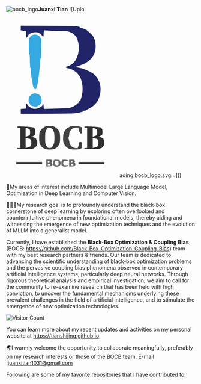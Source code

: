 ![bocb_logo](https://github.com/user-attachments/assets/69df219e-8fac-434c-9647-a615dea866cd)****Juanxi Tian****
![Uplo<?xml version="1.0" encoding="UTF-8"?>
<!DOCTYPE svg PUBLIC "-//W3C//DTD SVG 1.1//EN" "http://www.w3.org/Graphics/SVG/1.1/DTD/svg11.dtd">
<svg xmlns="http://www.w3.org/2000/svg" version="1.1" width="298px" height="424px" style="shape-rendering:geometricPrecision; text-rendering:geometricPrecision; image-rendering:optimizeQuality; fill-rule:evenodd; clip-rule:evenodd" xmlns:xlink="http://www.w3.org/1999/xlink">
<g><path style="opacity:0.956" fill="#171c61" d="M 195.5,24.5 C 195.5,25.8333 196.167,26.5 197.5,26.5C 203.733,28.2253 209.733,30.5586 215.5,33.5C 215.5,34.8333 216.167,35.5 217.5,35.5C 221.434,39.0945 225.434,42.7612 229.5,46.5C 232.69,50.8935 235.023,55.7268 236.5,61C 242.412,88.0861 233.578,108.253 210,121.5C 201.325,125.254 192.491,128.588 183.5,131.5C 201.786,133.548 218.452,139.714 233.5,150C 249.292,165.184 254.625,183.684 249.5,205.5C 248.259,210.482 246.592,215.315 244.5,220C 237.063,231.456 227.063,239.623 214.5,244.5C 213.167,244.5 212.5,245.167 212.5,246.5C 210.5,246.833 208.5,247.167 206.5,247.5C 205.167,247.5 204.5,248.167 204.5,249.5C 196.022,252.025 187.355,253.691 178.5,254.5C 131.838,255.5 85.1714,255.833 38.5,255.5C 38.5,251.167 38.5,246.833 38.5,242.5C 43.1522,242.002 47.8189,241.669 52.5,241.5C 52.5,237.167 52.5,232.833 52.5,228.5C 53.5,228.5 54.5,228.5 55.5,228.5C 55.238,229.978 55.5713,231.311 56.5,232.5C 68.8522,244.833 81.8522,245.5 95.5,234.5C 96.2458,233.264 96.5792,231.93 96.5,230.5C 97.5,230.5 98.5,230.5 99.5,230.5C 99.1758,234.555 99.5091,238.555 100.5,242.5C 121.798,241.844 143.131,241.177 164.5,240.5C 174.654,238.804 183.32,234.47 190.5,227.5C 191.833,227.5 192.5,226.833 192.5,225.5C 193.684,223.238 195.35,221.405 197.5,220C 205.459,199.687 205.459,179.353 197.5,159C 189.136,144.303 176.47,135.803 159.5,133.5C 159.5,132.5 159.5,131.5 159.5,130.5C 174.37,126.803 184.37,117.636 189.5,103C 195.601,85.0193 194.601,67.5193 186.5,50.5C 180.336,42.8133 172.336,37.9799 162.5,36C 141.672,36.1404 121.005,35.3071 100.5,33.5C 99.5052,38.7921 99.1718,44.1254 99.5,49.5C 98.5,49.5 97.5,49.5 96.5,49.5C 92.3858,42.321 86.0524,38.6543 77.5,38.5C 71.3491,38.9972 65.6825,40.8305 60.5,44C 58.1664,46.4956 56.4998,49.329 55.5,52.5C 54.5,52.5 53.5,52.5 52.5,52.5C 52.5,46.8333 52.5,41.1667 52.5,35.5C 47.7337,35.4024 43.0671,34.7357 38.5,33.5C 38.5,29.5 38.5,25.5 38.5,21.5C 86.8345,21.3333 135.168,21.5 183.5,22C 187.535,22.7979 191.535,23.6312 195.5,24.5 Z"/></g>
<g><path style="opacity:0.016" fill="#000080" d="M 195.5,24.5 C 196.833,24.5 197.5,25.1667 197.5,26.5C 197.5,25.1667 196.833,24.5 195.5,24.5 Z"/></g>
<g><path style="opacity:0.016" fill="#000080" d="M 215.5,33.5 C 216.833,33.5 217.5,34.1667 217.5,35.5C 217.5,34.1667 216.833,33.5 215.5,33.5 Z"/></g>
<g><path style="opacity:0.955" fill="#2ea6e0" d="M 92.5,108.5 C 91.1667,108.5 90.5,109.167 90.5,110.5C 89.3904,130.75 87.3904,150.917 84.5,171C 83.2444,177.344 81.5778,183.51 79.5,189.5C 75.7593,190.401 73.7593,189.068 73.5,185.5C 73.5,184.167 72.8333,183.5 71.5,183.5C 69.9656,174.16 68.299,164.826 66.5,155.5C 65.7869,148.851 65.4536,142.184 65.5,135.5C 65.5,134.167 64.8333,133.5 63.5,133.5C 63.0266,122.172 62.6933,110.838 62.5,99.5C 62.5,98.1667 61.8333,97.5 60.5,97.5C 59.7803,83.6361 59.7803,69.8028 60.5,56C 66.2025,44.6431 74.8692,41.8097 86.5,47.5C 88.6245,50.2829 90.7911,52.9496 93,55.5C 93.4292,73.1706 93.2625,90.8372 92.5,108.5 Z"/></g>
<g><path style="opacity:0.016" fill="#000080" d="M 96.5,49.5 C 97.5,49.5 98.5,49.5 99.5,49.5C 98.5,52.1667 97.5,52.1667 96.5,49.5 Z"/></g>
<g><path style="opacity:0.008" fill="#007fff" d="M 60.5,97.5 C 61.8333,97.5 62.5,98.1667 62.5,99.5C 61.1667,99.5 60.5,98.8333 60.5,97.5 Z"/></g>
<g><path style="opacity:0.008" fill="#007fff" d="M 92.5,108.5 C 92.5,109.833 91.8333,110.5 90.5,110.5C 90.5,109.167 91.1667,108.5 92.5,108.5 Z"/></g>
<g><path style="opacity:0.008" fill="#007fff" d="M 63.5,133.5 C 64.8333,133.5 65.5,134.167 65.5,135.5C 64.1667,135.5 63.5,134.833 63.5,133.5 Z"/></g>
<g><path style="opacity:0.008" fill="#007fff" d="M 71.5,183.5 C 72.8333,183.5 73.5,184.167 73.5,185.5C 72.1667,185.5 71.5,184.833 71.5,183.5 Z"/></g>
<g><path style="opacity:0.956" fill="#2ea6df" d="M 63.5,207.5 C 64.8333,207.5 65.5,206.833 65.5,205.5C 66.3094,204.531 67.3094,203.698 68.5,203C 71.2175,202.347 73.8842,201.513 76.5,200.5C 80.1937,201.835 83.8604,203.168 87.5,204.5C 89.4938,206.736 91.3272,209.069 93,211.5C 96.4264,223.268 92.5931,231.435 81.5,236C 78.8333,236.667 76.1667,236.667 73.5,236C 70.0449,235.01 66.7115,233.844 63.5,232.5C 63.6567,231.127 63.49,229.793 63,228.5C 60.1218,226.055 58.9551,222.889 59.5,219C 59.1558,214.53 60.4892,210.697 63.5,207.5 Z"/></g>
<g><path style="opacity:0.008" fill="#007fff" d="M 65.5,205.5 C 65.5,206.833 64.8333,207.5 63.5,207.5C 63.5,206.167 64.1667,205.5 65.5,205.5 Z"/></g>
<g><path style="opacity:0.008" fill="#000080" d="M 192.5,225.5 C 192.5,226.833 191.833,227.5 190.5,227.5C 190.5,226.167 191.167,225.5 192.5,225.5 Z"/></g>
<g><path style="opacity:0.008" fill="#000080" d="M 214.5,244.5 C 214.5,245.833 213.833,246.5 212.5,246.5C 212.5,245.167 213.167,244.5 214.5,244.5 Z"/></g>
<g><path style="opacity:0.008" fill="#000080" d="M 206.5,247.5 C 206.5,248.833 205.833,249.5 204.5,249.5C 204.5,248.167 205.167,247.5 206.5,247.5 Z"/></g>
<g><path style="opacity:0.888" fill="#212121" d="M 106.5,288.5 C 112.509,288.334 118.509,288.501 124.5,289C 126.256,289.202 127.922,289.702 129.5,290.5C 135.788,293.989 140.121,299.156 142.5,306C 143.819,315.171 143.819,324.338 142.5,333.5C 137.687,345.575 128.687,351.241 115.5,350.5C 102.387,351.252 93.3872,345.586 88.5,333.5C 87.1795,323.993 87.1795,314.493 88.5,305C 92.2755,296.826 98.2755,291.326 106.5,288.5 Z M 110.5,292.5 C 116.172,291.51 120.672,293.177 124,297.5C 125.333,300.082 126.5,302.749 127.5,305.5C 128.833,314.833 128.833,324.167 127.5,333.5C 125.92,338.029 123.587,342.029 120.5,345.5C 117.167,346.833 113.833,346.833 110.5,345.5C 107.308,342.123 105.142,338.123 104,333.5C 103.333,324.167 103.333,314.833 104,305.5C 105.331,300.624 107.498,296.291 110.5,292.5 Z"/></g>
<g><path style="opacity:0.847" fill="#212121" d="M 172.5,288.5 C 179.508,288.334 186.508,288.5 193.5,289C 196.26,289.674 198.927,290.507 201.5,291.5C 201.666,296.511 201.499,301.511 201,306.5C 200.612,307.428 199.945,308.095 199,308.5C 194.503,304.175 192.336,298.841 192.5,292.5C 180.529,290.658 172.363,295.324 168,306.5C 168.031,311.397 167.197,316.064 165.5,320.5C 167.251,324.767 168.251,329.267 168.5,334C 172.541,343.858 179.875,348.024 190.5,346.5C 192.292,341.669 193.625,336.669 194.5,331.5C 196.432,330.48 198.432,330.313 200.5,331C 201.637,336.082 201.804,341.249 201,346.5C 198.911,348.503 196.411,349.67 193.5,350C 185.641,350.753 177.808,350.586 170,349.5C 156.453,344.255 150.287,334.255 151.5,319.5C 151.089,303.944 158.089,293.611 172.5,288.5 Z"/></g>
<g><path style="opacity:0.933" fill="#212121" d="M 29.5,289.5 C 44.2961,288.844 58.9628,289.677 73.5,292C 75.055,293.583 76.2217,295.416 77,297.5C 77.6667,301.833 77.6667,306.167 77,310.5C 74.1319,313.58 70.6319,315.747 66.5,317C 71.2706,317.431 75.6039,318.931 79.5,321.5C 79.4609,323.359 80.2942,324.692 82,325.5C 82.6667,330.167 82.6667,334.833 82,339.5C 78.9828,343.523 75.1495,346.523 70.5,348.5C 56.8496,349.499 43.1829,349.833 29.5,349.5C 29.5,348.5 29.5,347.5 29.5,346.5C 32.1667,346.5 34.8333,346.5 37.5,346.5C 37.5,328.5 37.5,310.5 37.5,292.5C 34.8333,292.5 32.1667,292.5 29.5,292.5C 29.5,291.5 29.5,290.5 29.5,289.5 Z M 51.5,292.5 C 55.356,293.508 59.0227,295.008 62.5,297C 63.8138,302.136 63.8138,307.303 62.5,312.5C 58.921,314.027 55.2543,315.36 51.5,316.5C 51.5,308.5 51.5,300.5 51.5,292.5 Z M 51.5,319.5 C 55.0151,320.794 58.6818,321.628 62.5,322C 65.9625,324.56 67.2958,328.06 66.5,332.5C 67.2729,337.051 65.9395,340.718 62.5,343.5C 58.8211,344.599 55.1545,345.599 51.5,346.5C 51.5,337.5 51.5,328.5 51.5,319.5 Z"/></g>
<g><path style="opacity:0.934" fill="#212121" d="M 208.5,289.5 C 223.296,288.844 237.963,289.677 252.5,292C 254.055,293.583 255.222,295.416 256,297.5C 256.667,301.833 256.667,306.167 256,310.5C 253.079,313.461 249.579,315.628 245.5,317C 250.271,317.431 254.604,318.931 258.5,321.5C 260.413,324.748 261.413,328.415 261.5,332.5C 261.379,338.451 258.879,343.118 254,346.5C 252.08,346.938 250.246,347.605 248.5,348.5C 235.183,349.499 221.85,349.833 208.5,349.5C 208.5,348.5 208.5,347.5 208.5,346.5C 210.833,346.5 213.167,346.5 215.5,346.5C 215.5,328.5 215.5,310.5 215.5,292.5C 213.167,292.5 210.833,292.5 208.5,292.5C 208.5,291.5 208.5,290.5 208.5,289.5 Z M 230.5,292.5 C 234.356,293.508 238.023,295.008 241.5,297C 242.814,302.136 242.814,307.303 241.5,312.5C 237.921,314.027 234.254,315.36 230.5,316.5C 230.5,308.5 230.5,300.5 230.5,292.5 Z M 230.5,319.5 C 234.015,320.794 237.682,321.628 241.5,322C 244.962,324.56 246.296,328.06 245.5,332.5C 246.273,337.051 244.94,340.718 241.5,343.5C 237.821,344.599 234.154,345.599 230.5,346.5C 230.5,337.5 230.5,328.5 230.5,319.5 Z"/></g>
<g><path style="opacity:0.77" fill="#333333" d="M 106.5,377.5 C 111.167,377.5 115.833,377.5 120.5,377.5C 121.517,380.027 121.517,382.527 120.5,385C 121.283,386.95 122.283,388.783 123.5,390.5C 122.865,391.966 122.031,393.3 121,394.5C 116.263,395.469 111.43,395.803 106.5,395.5C 106.5,389.5 106.5,383.5 106.5,377.5 Z M 110.5,380.5 C 112.167,380.5 113.833,380.5 115.5,380.5C 115.5,381.5 115.5,382.5 115.5,383.5C 113.857,383.48 112.524,384.147 111.5,385.5C 110.548,383.955 110.215,382.288 110.5,380.5 Z M 110.5,388.5 C 112.833,388.5 115.167,388.5 117.5,388.5C 117.5,389.833 117.5,391.167 117.5,392.5C 115.167,392.5 112.833,392.5 110.5,392.5C 110.5,391.167 110.5,389.833 110.5,388.5 Z"/></g>
<g><path style="opacity:0.719" fill="#323232" d="M 128.5,377.5 C 132.514,377.334 136.514,377.501 140.5,378C 146.598,383.136 146.932,388.636 141.5,394.5C 127.904,398.896 122.571,394.229 125.5,380.5C 126.548,379.452 127.548,378.452 128.5,377.5 Z M 131.5,380.5 C 133.92,380.292 136.253,380.626 138.5,381.5C 139.833,384.833 139.833,388.167 138.5,391.5C 132.909,393.593 129.909,391.593 129.5,385.5C 129.724,383.545 130.391,381.879 131.5,380.5 Z"/></g>
<g><path style="opacity:0.728" fill="#323232" d="M 150.5,377.5 C 154.902,377.228 159.235,377.561 163.5,378.5C 163.833,378.833 164.167,379.167 164.5,379.5C 163.562,380.553 162.395,381.22 161,381.5C 155.69,379.126 152.523,380.793 151.5,386.5C 151.864,388.693 152.864,390.527 154.5,392C 157.826,392.172 161.159,392.005 164.5,391.5C 164.64,393.124 163.973,394.29 162.5,395C 149.353,398.352 144.353,393.518 147.5,380.5C 148.548,379.452 149.548,378.452 150.5,377.5 Z"/></g>
<g><path style="opacity:0.753" fill="#333333" d="M 167.5,377.5 C 172.167,377.5 176.833,377.5 181.5,377.5C 181.626,379.2 182.293,380.7 183.5,382C 182.833,383 182.167,384 181.5,385C 185.39,388.474 185.39,391.807 181.5,395C 176.845,395.499 172.179,395.666 167.5,395.5C 167.5,389.5 167.5,383.5 167.5,377.5 Z M 172.5,380.5 C 173.833,380.5 175.167,380.5 176.5,380.5C 176.5,381.5 176.5,382.5 176.5,383.5C 174.876,383.36 173.71,384.027 173,385.5C 172.506,383.866 172.34,382.199 172.5,380.5 Z M 172.5,388.5 C 174.5,388.5 176.5,388.5 178.5,388.5C 178.5,389.833 178.5,391.167 178.5,392.5C 176.5,392.5 174.5,392.5 172.5,392.5C 172.5,391.167 172.5,389.833 172.5,388.5 Z"/></g>
<g><path style="opacity:1" fill="#323332" d="M 26.5,383.5 C 49.5,383.5 72.5,383.5 95.5,383.5C 95.5,385.5 95.5,387.5 95.5,389.5C 72.5,389.5 49.5,389.5 26.5,389.5C 26.5,387.5 26.5,385.5 26.5,383.5 Z"/></g>
<g><path style="opacity:1" fill="#323332" d="M 192.5,383.5 C 215.5,383.5 238.5,383.5 261.5,383.5C 261.5,385.5 261.5,387.5 261.5,389.5C 238.5,389.5 215.5,389.5 192.5,389.5C 192.5,387.5 192.5,385.5 192.5,383.5 Z"/></g>
</svg>
ading bocb_logo.svg…]()

🧐My areas of interest include Multimodel Large Language Model, Optimization in Deep Learning and Computer Vision.

🧑🏻‍💻My research goal is to profoundly understand the black-box cornerstone of deep learning by exploring often overlooked and counterintuitive phenomena in foundational models, thereby aiding and witnessing the emergence of new optimization techniques and the evolution of MLLM into a generalist model. 

Currently, I have established the **Black-Box Optimization & Coupling Bias** (BOCB: https://github.com/Black-Box-Optimization-Coupling-Bias) team with my best research partners & friends. Our team is dedicated to advancing the scientific understanding of black-box optimization problems and the pervasive coupling bias phenomena observed in contemporary artificial intelligence systems, particularly deep neural networks. Through rigorous theoretical analysis and empirical investigation, we aim to call for the community to re-examine research that has been held with high conviction, to uncover the fundamental mechanisms underlying these prevalent challenges in the field of artificial intelligence, and to stimulate the emergence of new optimization technologies.

![Visitor Count](https://profile-counter.glitch.me/tianshijing/count.svg)

You can learn more about my recent updates and activities on my personal website at https://tianshijing.github.io.

🌏I warmly welcome the opportunity to collaborate meaningfully, preferably on my research interests or those of the BOCB team. E-mail :juanxitian1031@gmail.com

Following are some of my favorite repositories that I have contributed to:


